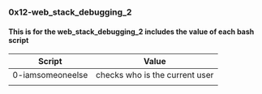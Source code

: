 ### 0x12-web_stack_debugging_2
#### This is for the web_stack_debugging_2 includes the value of each bash script
| Script      |	Value	    |
| ----------- | ----------- |
| 0-iamsomeoneelse | checks who is the current user |
| 	      |		    |
